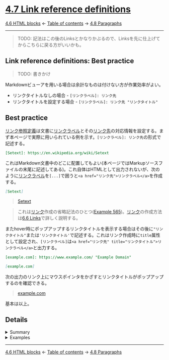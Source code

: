 # [4.7 Link reference definitions](https://higuma.github.io/github-flabored-markdown/#link-reference-definitions)

[4.6 HTML blocks](html-blocks.md)
← [Table of contents](index.md) →
[4.8 Paragraphs](paragraphs.md)

------------------------------------------------------------------------

> TODO: 記法はこの後のLinksとかなりかぶるので、Linksを先に仕上げてからこちらに戻る方がいいかも。

## Link reference definitions: Best practice

> TODO: 書きかけ

Markdownビューアを用いる場合は余計なものは付けない方が作業効率がよい。

* リンクタイトルなしの場合 - `[リンクラベル]: リンク先`
* リンクタイトルを設定する場合 - `[リンクラベル]: リンク先 "リンクタイトル"`

## Best practice

[リンク参照定義]は文書に[リンクラベル]とその[リンク先]の対応情報を設定する。まず本ページで実際に用いられている例を示す。`[リンクラベル]: リンク先`の形式で記述する。

```markdown
[Setext]: https://en.wikipedia.org/wiki/Setext
```

これはMarkdown文書中のどこに配置してもよい(本ページではMarkupソースファイルの末尾に記述してある)。これ自体はHTMLとして出力されないが、次のように[リンクラベル]を`[...]`で囲うと``<a href="リンク先">リンクラベル</a>``を作成する。

```markdown
[Setext]
```

> [Setext]

> これは[リンク]作成の省略記法のひとつ([Example 565](https://higuma.github.io/github-flabored-markdown/#example-565))。[リンク]の作成方法は[6.6 Links](inlines.md#66-links)で詳しく説明する。

またhover時にポップアップするリンクタイトルを表示する場合はその後に`"リンクタイトル"`または`'リンクタイトル'`で記述する。これはリンク作成時に`title`属性として設定され、`[リンクラベル]`は``<a href="リンク先" title="リンクタイトル">リンクラベル</a>``と出力する。

```markdown
[example.com]: https://www.example.com/ "Example Domain"

[example.com]
```

次の出力のリンク上にマウスポインタをかざすとリンクタイトルがポップアップするのを確認できる。

> [example.com]: https://www.example.com/ "Example Domain"
> 
> [example.com]

基本は以上。

## Details

<details>
<summary>Summary</summary>

仕様書に基いた文法仕様は次の通り。

* 行頭に3個までインデント用スペースを挿入可能(処理時に除去)
* [リンクラベル]
    * 文字列を`[...]`で囲う
    * 最低1文字以上の非空白文字が必要、最大文字数は999
    * 文字列中に`]`を用いる場合はエスケープして`\]`とする(`[[abc\]]` → `[abc]`)
        * ただし対応できない処理系があるので注意
* `:`
* 0個以上の空白文字(なくてもよいが通常スペースを1つ入れる)
* [リンク先] - 記法が2通りある(次のいずれか)
    * `<文字列>` - [オートリンク](inlines.md#68-autolinks)記法
        * 文字列を`<...>`(angle bracket)で囲む
        * 文字列にスペースが含まれていてもよい
        * 文字列中に`<`や`>`が含まれる場合はエスケープして`\<`,`\>`とする
    * `スペースを含まない文字列` - [オートリンク拡張](inlines.md#69-autolinks-extension)記法
        * `<...>`不要
        * スペースは[パーセントエンコーディング](https://ja.wikipedia.org/wiki/パーセントエンコーディング)を用いて`%20`(他の特殊文字も同様)
        * URLスキーム(`https://`など)は原則省略可能(自動判別する)
* (optional) リンクタイトル記述部
    * 1個以上の空白文字(必要)
    * [リンクタイトル]
* 行末に0個以上の空白文字(処理時に除去)

</details>

<details>
<summary>Examples</summary>

以下はテスト。GutHubも完全に対応できてはいないように思える。

[[abc\]]: introduction.md "[abc]"

[[abc\]]

後は記法のバリエーションについて補足説明する。まず[リンクラベル]の手前には3文字までのインデントスペースが可能。[リンク先]の前には任意個のスペースが可能(なくてもよい)。タイトルを設定する場合は手前に1個以上のスペースが必要。また行末にスペースがあれば除去して処理する。

```markdown
[GitHub]:   https://www.github.com/    "GitHub"   
[Wikipedia]:https://www.wikipedia.org/ "Wikipedia"

[GitHub] [Wikipedia]
```

> [GitHub]:   https://www.github.com/    "GitHub"   
> [Wikipedia]:https://www.wikipedia.org/ "Wikipedia"
> 
> [GitHub] [Wikipedia]

リンク先(URL)が空白文字や特殊文字を含む場合はいくつか方法がある。以下はリンク先`'my url'`(シングルクォートとスペースを含む)に対する記述例。

* [パーセントエンコーディング](https://ja.wikipedia.org/wiki/パーセントエンコーディング)記法: `%27my%20url%27`
* [オートリンク](inlines.md#68-autolinks)(angle bracket)記法: `<'my url'>`

> 興味のある人はExamples [161](https://higuma.github.io/github-flabored-markdown/#example-161)-[188](https://higuma.github.io/github-flabored-markdown/#example-188)を解読するとよい勉強になる。

以下TODO - Linkの方を先に書き、書式は「Linkの文法と同じ」とした方がすっきりすると思う。

</details>

------------------------------------------------------------------------

[4.6 HTML blocks](html-blocks.md)
← [Table of contents](index.md) →
[4.8 Paragraphs](paragraphs.md)

[ATX]: https://en.wikipedia.org/wiki/Aaron_Swartz#atx
[ATX headings]: #42-atx-headings
[コードフェンス]: https://higuma.github.io/github-flabored-markdown/#code-fence
[CommonMark]: https://commonmark.org/
[info string]: https://higuma.github.io/github-flabored-markdown/#info-string
[Markdown]: https://ja.wikipedia.org/wiki/Markdown
[Setext]: https://en.wikipedia.org/wiki/Setext
[Setext heading]: #43-setext-headings
[インデント方式コードブロック]: #44-indented-code-blocks
[インライン]: inlines.md
[コードフェンス]: https://higuma.github.io/github-flabored-markdown/#code-fence
[シンタックスハイライト]: https://ja.wikipedia.org/シンタックスハイライト
[フェンスドコードブロック]: #45-fenced-code-blocks
[リスト]: container-blocks.md#54-lists
[リンク]: https://higuma.github.io/github-flabored-markdown/#links
[リンク参照定義]: https://higuma.github.io/github-flabored-markdown/#link-reference-definition
[リンクラベル]: https://higuma.github.io/github-flabored-markdown/#link-label
[リンク先]: https://higuma.github.io/github-flabored-markdown/#link-destination
[リンクタイトル]: https://higuma.github.io/github-flabored-markdown/#link-title
[パラグラフ]: #48-paragraphs
[空行]: #49-blank-lines
[空白文字]: https://higuma.github.io/github-flabored-markdown/#whitespace-character
[正規表現]: https://deeloper.mozilla.org/ja/docs/Web/JavaScript/Guide/Regular_Expressions
[見出し]: #42-atx-headings

